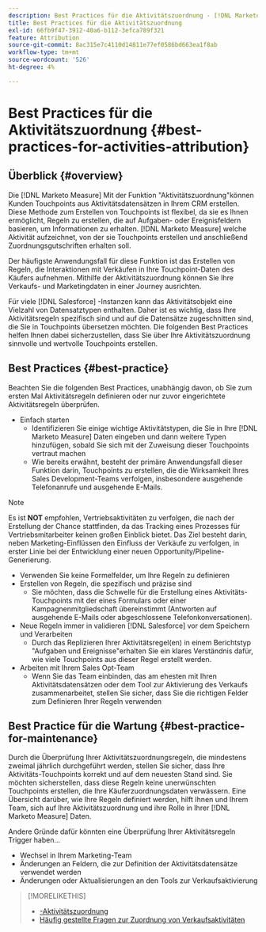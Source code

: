 ```yaml
---
description: Best Practices für die Aktivitätszuordnung - [!DNL Marketo Measure] - Produktdokumentation
title: Best Practices für die Aktivitätszuordnung
exl-id: 66fb9f47-3912-40a6-b112-3efca789f321
feature: Attribution
source-git-commit: 8ac315e7c4110d14811e77ef0586bd663ea1f8ab
workflow-type: tm+mt
source-wordcount: '526'
ht-degree: 4%

---
```


# Best Practices für die Aktivitätszuordnung {#best-practices-for-activities-attribution}

## Überblick {#overview}

Die [!DNL Marketo Measure] Mit der Funktion &quot;Aktivitätszuordnung&quot;können Kunden Touchpoints aus Aktivitätsdatensätzen in Ihrem CRM erstellen. Diese Methode zum Erstellen von Touchpoints ist flexibel, da sie es Ihnen ermöglicht, Regeln zu erstellen, die auf Aufgaben- oder Ereignisfeldern basieren, um Informationen zu erhalten. [!DNL Marketo Measure] welche Aktivität aufzeichnet, von der sie Touchpoints erstellen und anschließend Zuordnungsgutschriften erhalten soll.

Der häufigste Anwendungsfall für diese Funktion ist das Erstellen von Regeln, die Interaktionen mit Verkäufen in Ihre Touchpoint-Daten des Käufers aufnehmen. Mithilfe der Aktivitätszuordnung können Sie Ihre Verkaufs- und Marketingdaten in einer Journey ausrichten.

Für viele [!DNL Salesforce] -Instanzen kann das Aktivitätsobjekt eine Vielzahl von Datensatztypen enthalten. Daher ist es wichtig, dass Ihre Aktivitätsregeln spezifisch sind und auf die Datensätze zugeschnitten sind, die Sie in Touchpoints übersetzen möchten. Die folgenden Best Practices helfen Ihnen dabei sicherzustellen, dass Sie über Ihre Aktivitätszuordnung sinnvolle und wertvolle Touchpoints erstellen.

## Best Practices {#best-practice}

Beachten Sie die folgenden Best Practices, unabhängig davon, ob Sie zum ersten Mal Aktivitätsregeln definieren oder nur zuvor eingerichtete Aktivitätsregeln überprüfen.

* Einfach starten
   * Identifizieren Sie einige wichtige Aktivitätstypen, die Sie in Ihre [!DNL Marketo Measure] Daten eingeben und dann weitere Typen hinzufügen, sobald Sie sich mit der Zuweisung dieser Touchpoints vertraut machen
   * Wie bereits erwähnt, besteht der primäre Anwendungsfall dieser Funktion darin, Touchpoints zu erstellen, die die Wirksamkeit Ihres Sales Development-Teams verfolgen, insbesondere ausgehende Telefonanrufe und ausgehende E-Mails.

>[!NOTE]
>
>Es ist **NOT** empfohlen, Vertriebsaktivitäten zu verfolgen, die nach der Erstellung der Chance stattfinden, da das Tracking eines Prozesses für Vertriebsmitarbeiter keinen großen Einblick bietet. Das Ziel besteht darin, neben Marketing-Einflüssen den Einfluss der Verkäufe zu verfolgen, in erster Linie bei der Entwicklung einer neuen Opportunity/Pipeline-Generierung.

* Verwenden Sie keine Formelfelder, um Ihre Regeln zu definieren
* Erstellen von Regeln, die spezifisch und präzise sind
   * Sie möchten, dass die Schwelle für die Erstellung eines Aktivitäts-Touchpoints mit der eines Formulars oder einer Kampagnenmitgliedschaft übereinstimmt (Antworten auf ausgehende E-Mails oder abgeschlossene Telefonkonversationen).
* Neue Regeln immer in validieren [!DNL Salesforce] vor dem Speichern und Verarbeiten
   * Durch das Replizieren Ihrer Aktivitätsregel(en) in einem Berichtstyp &quot;Aufgaben und Ereignisse&quot;erhalten Sie ein klares Verständnis dafür, wie viele Touchpoints aus dieser Regel erstellt werden.
* Arbeiten mit Ihrem Sales Opt-Team
   * Wenn Sie das Team einbinden, das am ehesten mit Ihren Aktivitätsdatensätzen oder dem Tool zur Aktivierung des Verkaufs zusammenarbeitet, stellen Sie sicher, dass Sie die richtigen Felder zum Definieren Ihrer Regeln verwenden

## Best Practice für die Wartung {#best-practice-for-maintenance}

Durch die Überprüfung Ihrer Aktivitätszuordnungsregeln, die mindestens zweimal jährlich durchgeführt werden, stellen Sie sicher, dass Ihre Aktivitäts-Touchpoints korrekt und auf dem neuesten Stand sind. Sie möchten sicherstellen, dass diese Regeln keine unerwünschten Touchpoints erstellen, die Ihre Käuferzuordnungsdaten verwässern. Eine Übersicht darüber, wie Ihre Regeln definiert werden, hilft Ihnen und Ihrem Team, sich auf Ihre Aktivitätszuordnung und ihre Rolle in Ihrer [!DNL Marketo Measure] Daten.

Andere Gründe dafür könnten eine Überprüfung Ihrer Aktivitätsregeln Trigger haben...

* Wechsel in Ihrem Marketing-Team
* Änderungen an Feldern, die zur Definition der Aktivitätsdatensätze verwendet werden
* Änderungen oder Aktualisierungen an den Tools zur Verkaufsaktivierung

>[!MORELIKETHIS]
>
>* [-Aktivitätszuordnung](/help/advanced-marketo-measure-features/activities-attribution/salesforce-activities-attribution.md)
>* [Häufig gestellte Fragen zur Zuordnung von Verkaufsaktivitäten](/help/advanced-marketo-measure-features/activities-attribution/activities-attribution-faq.md)

